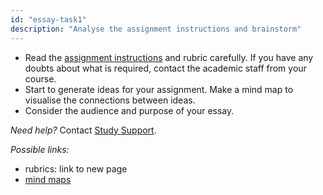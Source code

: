 ```yaml
---
id: "essay-task1"
description: "Analyse the assignment instructions and brainstorm"
---
```


- Read the [assignment instructions](https://learninglab.rmit.edu.au/assessments/getting-started-with-assignments/understanding-your-assignment/) and rubric carefully. If you have any doubts about what is required, contact the academic staff from your course.
- Start to generate ideas for your assignment. Make a mind map to visualise the connections between ideas.
- Consider the audience and purpose of your essay.

*Need help?* Contact [Study Support](https://www.rmit.edu.au/students/support-services/study-support).

*Possible links:*
- rubrics: link to new page
- [mind maps](https://learninglab.rmit.edu.au/university-essentials/study-essentials/mind-mapping/)